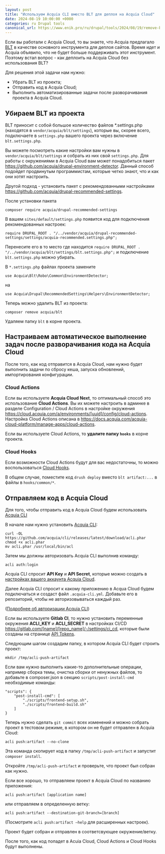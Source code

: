 ```yaml
---
layout: post
title: "Используем Acquia CLI вместо BLT для деплоя на Acquia Cloud"
date: 2024-08-19 10:00:00 +0000
categories: ru Drupal tools
canonical_url: https://www.enik.pro/ru/drupal/tools/2024/08/19/remove-blt.html
---
```

Если вы работали с Acquia Cloud, то вы знаете, что Acquia предлагало [BLT](https://github.com/acquia/blt) в качестве основного инструмента для деплоя сайтов. Время идет и Acquia объявило, что не будет больше поддерживать этот инструмент. Поэтому встал вопрос - как деплоить на Acquia Cloud без использования BLT?

Для решения этой задачи нам нужно:
- Убрать BLT из проекта;
- Отправить код в Acquia Cloud;
- Выполнить автоматизированные задачи после разворачивания проекта в Acquia Cloud.

## Убираем BLT из проекта
BLT приносит с собой большое количество файлов *.settings.php (находятся в `vendor/acquia/blt/settings`), которые вы, скорее всего, подключаете в `settings.php` вашего проекта через включение `blt.settings.php`.

Вы можете посмотреть какие настройки вам нужны в `vendor/acquia/blt/settings` и собрать из них свой `settings.php`. Для работы с окружениями в Acquia Cloud вам может понадобиться пакет https://github.com/acquia/drupal-environment-detector. Данный способ подойдет продвинутым программистам, которые четко знают, что и как они хотят настроить.

Другой подход - установить пакет с рекомендованными настройками https://github.com/acquia/drupal-recommended-settings.

После установки пакета 
```
composer require acquia/drupal-recommended-settings
```
В вашем `sites/default/settings.php` появится код для подключения рекомендованных настроек:

```
require DRUPAL_ROOT . "/../vendor/acquia/drupal-recommended-settings/settings/acquia-recommended.settings.php";
```

Перенесите его в то место где находится `require DRUPAL_ROOT . "/../vendor/acquia/blt/settings/blt.settings.php";` и подключение `blt.settings.php` можно убирать.

В `*.settings.php` файлах проекта замените

```
use Acquia\Blt\Robo\Common\EnvironmentDetector;
```
на
```
use Acquia\Drupal\RecommendedSettings\Helpers\EnvironmentDetector;
```

Теперь можно удалить BLT из проекта:
```
composer remove acquia/blt
```

Удаляем папку `blt` в корне проекта.

## Настраиваем автоматическое выполнение задач после разворачивания кода на Acquia Cloud

После того, как код отправится в Acquia Cloud, нам нужно будет выполнить задачи по сбросу кеша, запуска обновлений, импортирования конфигурации.

### Cloud Actions

Если вы используете **Acquia Cloud Next**, то оптимальный способ это использование **Cloud Actions**. Вы их можете настроить в админке в разделе Configuration / Cloud Actions в настройке окружения https://cloud.acquia.com/a/environments/[uuid]/config/cloud-actions. Настройка Cloud Actions описана в https://docs.acquia.com/acquia-cloud-platform/manage-apps/cloud-actions. 

Если вы используете Cloud Actions, то **удалите папку `hooks`** в корне проекта.

### Cloud Hooks

Если возможности Cloud Actions будут для вас недостаточны, то можно воспользоваться [Cloud Hooks](https://docs.acquia.com/acquia-cloud-platform/develop-apps/api/cloud-hooks).

В общем случае, поместите код `drush deploy` вместо `blt artifact:...` в файлы в `hooks/common/*`.

## Отправляем код в Acquia Cloud

Для того, чтобы отправить код в Acquia Cloud будем использовать [Acquia CLI](https://docs.acquia.com/acquia-cloud-platform/add-ons/acquia-cli/acquia-cli)

В начале нам нужно установить [Acquia CLI](https://docs.acquia.com/acquia-cloud-platform/add-ons/acquia-cli/install):

```shell
curl -OL https://github.com/acquia/cli/releases/latest/download/acli.phar
chmod +x acli.phar
mv acli.phar /usr/local/bin/acl
```

Затем мы должны авторизовать Acquia CLI выполнив команду: 
```shell
acli auth:login
```

Acquia CLI cпросит **API Key** и **API Secret**, которые можно создать в [настройках вашего аккаунта Acquia Cloud](https://cloud.acquia.com/a/profile/tokens).

Далее Acquia CLI спросит к какому приложению в Acqua Cloud будем подключаться и создаст файл `.acquia-cli.yml`. Добавьте его в репозиторий, чтобы не авторизовываться каждый раз.

([Подробнее об авторизации Acquia CLI](https://docs.acquia.com/acquia-cloud-platform/add-ons/acquia-cli/start))

Если вы используете **Gitlab CI**, то нужно установить переменные окружения
**ACLI_KEY** и **ACLI_SECRET** в настройках CI/CD https://gitlab.com/[name]/[repo_name]/-/settings/ci_cd, которые были созданы
на странице [API Tokens](https://cloud.acquia.com/a/profile/tokens).

Следующим шагом создадим папку, в котором Acquia CLI будет строить проект:

```
mkdir /tmp/acli-push-artifact
```

Если вам нужно выполнить какие-то дополнительные операции, например сборка темы, очистка сборки от ненужных файлов, то добавьте в composer.json в секцию `scripts/post-install-cmd` необходимые команды:

```
"scripts": {
    "post-install-cmd": [
        "./scripts/frontend-setup.sh",
        "./scripts/frontend-build.sh"
    ]
}
```

Теперь нужно сделать `git commit` всех изменений и можно собрать проект в тестовом режиме, в котором он не будет отправлен в Acquia Cloud:

```
acli push:artifact --no-clone
```

Эта команда cкопирует код в папку `/tmp/acli-push-artifact` и запустит `composer install`.

Откройте `/tmp/acli-push-artifact` и проверьте, что проект был собран как нужно.

Если все хорошо, то отправляем проект в Acquia Cloud по названию приложения:

```
acli push:artifact [application name]
```

или отправляем в определенную ветку:

```
acli push:artifact --destination-git-branch=[branch]
```

(Посмотрите `acli push:artifact –help` для расширенных настроек).

Проект будет собран и отправлен в соответсвующее окружение/ветку.

После того, как код попадет в Acuia Cloud, Cloud Actions и Cloud Hooks будут выполнены.
